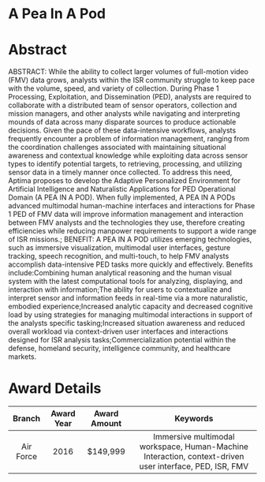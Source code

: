 
A Pea In A Pod
==============

# Abstract


ABSTRACT: While the ability to collect larger volumes of full-motion video (FMV) data grows, analysts within the ISR community struggle to keep pace with the volume, speed, and variety of collection. During Phase 1 Processing, Exploitation, and Dissemination (PED), analysts are required to collaborate with a distributed team of sensor operators, collection and mission managers, and other analysts while navigating and interpreting mounds of data across many disparate sources to produce actionable decisions. Given the pace of these data-intensive workflows, analysts frequently encounter a problem of information management, ranging from the coordination challenges associated with maintaining situational awareness and contextual knowledge while exploiting data across sensor types to identify potential targets, to retrieving, processing, and utilizing sensor data in a timely manner once collected. To address this need, Aptima proposes to develop the Adaptive Personalized Environment for Artificial Intelligence and Naturalistic Applications for PED Operational Domain (A PEA IN A POD). When fully implemented, A PEA IN A PODs advanced multimodal human-machine interfaces and interactions for Phase 1 PED of FMV data will improve information management and interaction between FMV analysts and the technologies they use, therefore creating efficiencies while reducing manpower requirements to support a wide range of ISR missions.; BENEFIT: A PEA IN A POD utilizes emerging technologies, such as immersive visualization, multimodal user interfaces, gesture tracking, speech recognition, and multi-touch, to help FMV analysts accomplish data-intensive PED tasks more quickly and effectively. Benefits include:Combining human analytical reasoning and the human visual system with the latest computational tools for analyzing, displaying, and interaction with information;The ability for users to contextualize and interpret sensor and information feeds in real-time via a more naturalistic, embodied experience;Increased analytic capacity and decreased cognitive load by using strategies for managing multimodal interactions in support of the analysts specific tasking;Increased situation awareness and reduced overall workload via context-driven user interfaces and interactions designed for ISR analysis tasks;Commercialization potential within the defense, homeland security, intelligence community, and healthcare markets.  

# Award Details

|Branch|Award Year|Award Amount|Keywords|
| :---: | :---: | :---: | :---: |
|Air Force|2016|$149,999|Immersive multimodal workspace, Human-Machine Interaction, context-driven user interface, PED, ISR, FMV|
